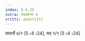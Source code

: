 ```yaml
---
index: 5.4.25
sutra: पादार्घाभ्यां च
vritti: anuvritti
---
```


तादर्थ्ये ७/१  [5।4।24], यत् १/१ [5।4।24]